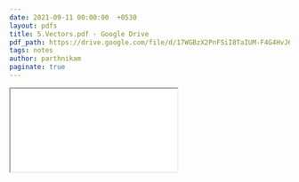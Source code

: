 ```yaml
---
date: 2021-09-11 00:00:00  +0530
layout: pdfs
title: 5.Vectors.pdf - Google Drive
pdf_path: https://drive.google.com/file/d/17WGBzX2PnFSiI8TaIUM-F4G4HvJ6bCaO/preview?usp=sharing
tags: notes
author: parthnikam
paginate: true
---
```


<iframe class="embed-pdf" src="{{ page.pdf_path }}#toolbar=0" seamless="seamless" scrolling="no" style="overflow:hidden"></iframe>
